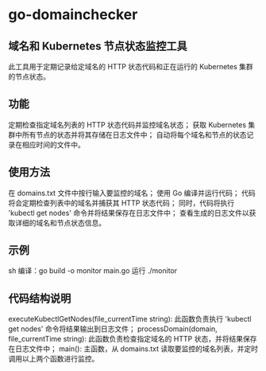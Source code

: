 # go-domainchecker

## 域名和 Kubernetes 节点状态监控工具
此工具用于定期记录给定域名的 HTTP 状态代码和正在运行的 Kubernetes 集群的节点状态。
## 功能
定期检查指定域名列表的 HTTP 状态代码并监控域名状态；
获取 Kubernetes 集群中所有节点的状态并将其存储在日志文件中；
自动将每个域名和节点的状态记录在相应时间的文件中。
## 使用方法
在 domains.txt 文件中按行输入要监控的域名；
使用 Go 编译并运行代码；
代码将会定期检查列表中的域名并捕获其 HTTP 状态代码；
同时，代码将执行 'kubectl get nodes' 命令并将结果保存在日志文件中；
查看生成的日志文件以获取详细的域名和节点状态信息。
## 示例
sh
编译：go build -o monitor main.go
运行 ./monitor
## 代码结构说明
executeKubectlGetNodes(file_currentTime string): 此函数负责执行 'kubectl get nodes' 命令将结果输出到日志文件；
processDomain(domain, file_currentTime string): 此函数负责检查指定域名的 HTTP 状态，并将结果保存在日志文件中；
main(): 主函数，从 domains.txt 读取要监控的域名列表，并定时调用以上两个函数进行监控。

